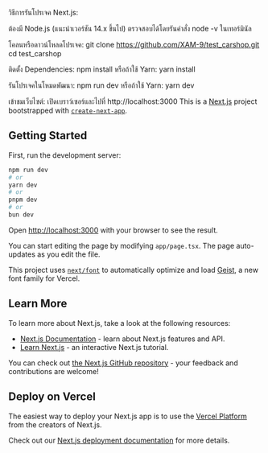 วิธีการรันโปรเจค Next.js:

ต้องมี Node.js (แนะนำเวอร์ชัน 14.x ขึ้นไป)
ตรวจสอบได้โดยรันคำสั่ง node -v ในเทอร์มินัล

โคลนหรือดาวน์โหลดโปรเจค:
git clone https://github.com/XAM-9/test_carshop.git
cd test_carshop

ติดตั้ง Dependencies:
npm install
หรือถ้าใช้ Yarn:
yarn install

รันโปรเจคในโหมดพัฒนา:
npm run dev
หรือถ้าใช้ Yarn:
yarn dev

เข้าชมเว็บไซต์:
เปิดเบราว์เซอร์และไปที่ http://localhost:3000
This is a [Next.js](https://nextjs.org) project bootstrapped with [`create-next-app`](https://nextjs.org/docs/app/api-reference/cli/create-next-app).

## Getting Started

First, run the development server:

```bash
npm run dev
# or
yarn dev
# or
pnpm dev
# or
bun dev
```

Open [http://localhost:3000](http://localhost:3000) with your browser to see the result.

You can start editing the page by modifying `app/page.tsx`. The page auto-updates as you edit the file.

This project uses [`next/font`](https://nextjs.org/docs/app/building-your-application/optimizing/fonts) to automatically optimize and load [Geist](https://vercel.com/font), a new font family for Vercel.

## Learn More

To learn more about Next.js, take a look at the following resources:

- [Next.js Documentation](https://nextjs.org/docs) - learn about Next.js features and API.
- [Learn Next.js](https://nextjs.org/learn) - an interactive Next.js tutorial.

You can check out [the Next.js GitHub repository](https://github.com/vercel/next.js) - your feedback and contributions are welcome!

## Deploy on Vercel

The easiest way to deploy your Next.js app is to use the [Vercel Platform](https://vercel.com/new?utm_medium=default-template&filter=next.js&utm_source=create-next-app&utm_campaign=create-next-app-readme) from the creators of Next.js.

Check out our [Next.js deployment documentation](https://nextjs.org/docs/app/building-your-application/deploying) for more details.




